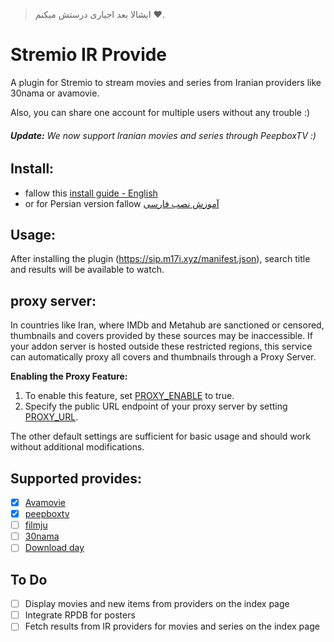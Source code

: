 > ایشالا بعد اجیاری درستش میکنم ❤️.

# Stremio IR Provide
A plugin for Stremio to stream movies and series from Iranian providers like 30nama or avamovie. 

Also, you can share one account for multiple users without any trouble :)

###### **Update:** We now support Iranian movies and series through PeepboxTV :)

## Install:
- fallow this [install guide - English](docs/INSTALL.md)
- or for Persian version fallow [آموزش نصب فارسی](docs/INSTALL-fa.md)

## Usage:
After installing the plugin (https://sip.m17i.xyz/manifest.json), 
search title and results will be available to watch.

## proxy server:
In countries like Iran, where IMDb and Metahub are sanctioned or censored, thumbnails and covers provided by these sources may be inaccessible. If your addon server is hosted outside these restricted regions, this service can automatically proxy all covers and thumbnails through a Proxy Server.

**Enabling the Proxy Feature:**

1. To enable this feature, set [PROXY_ENABLE](./.env.example#L11) to true.
2. Specify the public URL endpoint of your proxy server by setting [PROXY_URL](./.env.example#L11).

The other default settings are sufficient for basic usage and should work without additional modifications.
## Supported provides:

- [x] [Avamovie](https://avamovie.shop)
- [x] [peepboxtv](https://peepboxtv.me)
- [ ] [filmju](https://filmju.com/)
- [ ] [30nama](https://30nama.com)
- [ ] [Download day](https://download-day.com/)

## To Do

- [ ] Display movies and new items from providers on the index page
- [ ] Integrate RPDB for posters
- [ ] Fetch results from IR providers for movies and series on the index page
